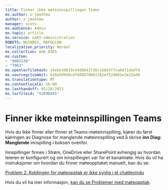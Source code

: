 ```yaml
---
title: Finner ikke møteinnspillingen Teams
ms.author: v-jmathew
author: v-jmathew
manager: scotv
ms.audience: Admin
ms.topic: article
ms.service: o365-administration
ROBOTS: NOINDEX, NOFOLLOW
localization_priority: Normal
ms.collection: Adm_O365
ms.custom:
- "9002530"
- "7963"
ms.openlocfilehash: 24ebe3d619ce4d0043736ccbb63f7ca8d71ded74
ms.sourcegitcommit: 610a5d950cdf488870601762ef52d881e3e22a48
ms.translationtype: MT
ms.contentlocale: nb-NO
ms.lasthandoff: 05/28/2021
ms.locfileid: "52696945"
---
```

# <a name="cant-find-the-teams-meeting-recording"></a>Finner ikke møteinnspillingen Teams

Hvis du ikke finner eller finner et Teams-møteinnspilling, kjører du først kjøringen av Diagnose for manglende møteinnspilling ved å skrive **inn Diag: Manglende** innspilling i boksen ovenfor. 

Innspillinger finnes i Strøm, OneDrive eller SharePoint avhengig av hvordan leieren er konfigurert og om innspillingen var for et kanalmøte. Hvis du vil ha instruksjoner om hvordan du finner møteopptaket manuelt, kan du se: 

[Problem 2: Koblingen for møteopptak er ikke synlig i et chattevindu](/microsoftteams/troubleshoot/meetings/troubleshoot-meeting-recording-issues#issue-2-the-meeting-recording-link-isnt-visible-in-a-chat-window)

Hvis du vil ha mer informasjon, [kan du se Problemer med møteopptak](/microsoftteams/troubleshoot/meetings/troubleshoot-meeting-recording-issues).
